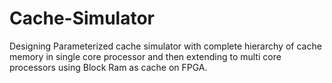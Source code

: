 # Cache-Simulator
Designing Parameterized cache simulator with complete hierarchy of cache memory in single core processor and then extending to multi core processors using Block Ram as cache on FPGA.
